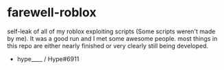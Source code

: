 # farewell-roblox
self-leak of all of my roblox exploiting scripts (Some scripts weren't made by me). It was a good run and I met some awesome people.
most things in this repo are either nearly finished or very clearly still being developed.
- hype____ / Hype#6911
